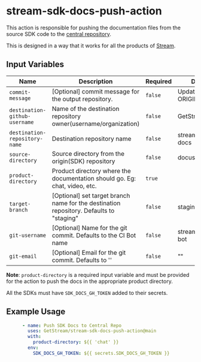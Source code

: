 # stream-sdk-docs-push-action

This action is responsible for pushing the documentation files from the source SDK code to the [central repository](https://github.com/GetStream/stream-sdk-docs).

This is designed in a way that it works for all the products of [Stream](https://www.getstream.io).

## Input Variables

| Name                          | Description                                                                             | Required | Default                   |
| ----------------------------- | --------------------------------------------------------------------------------------- | -------- | ------------------------- |
| `commit-message`              | [Optional] commit message for the output repository.                                    | `false`  | Update from ORIGIN_COMMIT |
| `destination-github-username` | Name of the destination repository owner(username/organization)                         | `false`  | GetStream                 |
| `destination-repository-name` | Destination repository name                                                             | `false`  | stream-sdk-docs           |
| `source-directory`            | Source directory from the origin(SDK) repository                                        | `false`  | docusaurus                |
| `product-directory`           | Product directory where the documentation should go. Eg: chat, video, etc.              | `true`   |                           |
| `target-branch`               | [Optional] set target branch name for the destination repository. Defaults to "staging" | `false`  | staging                   |
| `git-username`                | [Optional] Name for the git commit. Defaults to the CI Bot name                         | `false`  | stream-public-bot         |
| `git-email`                   | [Optional] Email for the git commit. Defaults to ''                                     | `false`  | ""                        |

**Note**: `product-directory` is a required input variable and must be provided for the action to push the docs in the appropriate product directory.

All the SDKs must have `SDK_DOCS_GH_TOKEN` added to their secrets.

## Example Usage

```yml
      - name: Push SDK Docs to Central Repo
        uses: GetStream/stream-sdk-docs-push-action@main
        with:
          product-directory: ${{ 'chat' }}
        env:    
          SDK_DOCS_GH_TOKEN: ${{ secrets.SDK_DOCS_GH_TOKEN }}
```